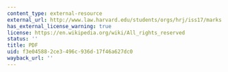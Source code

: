 ```yaml
---
content_type: external-resource
external_url: http://www.law.harvard.edu/students/orgs/hrj/iss17/marks.pdf
has_external_license_warning: true
license: https://en.wikipedia.org/wiki/All_rights_reserved
status: ''
title: PDF
uid: f3e04588-2ce3-496c-936d-17f46a627dc0
wayback_url: ''
---
```

